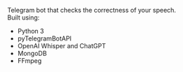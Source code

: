 Telegram bot that checks the correctness of your speech.   
Built using:
* Python 3
* pyTelegramBotAPI
* OpenAI Whisper and ChatGPT
* MongoDB
* FFmpeg
